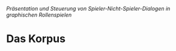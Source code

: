 *Präsentation und Steuerung von Spieler-Nicht-Spieler-Dialogen in graphischen Rollenspielen*
# Das Korpus